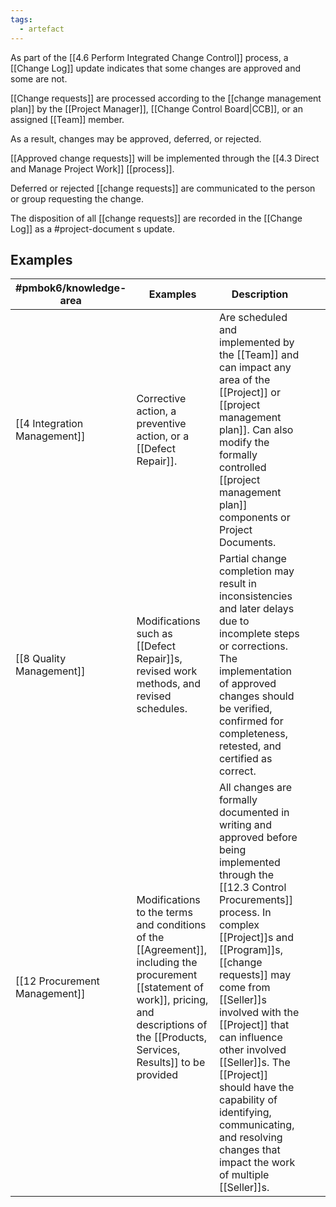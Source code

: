 ```yaml
---
tags:
  - artefact
---
```

As part of the [[4.6 Perform Integrated Change Control]] process, a [[Change Log]] update indicates that some changes are approved and some are not.

[[Change requests]] are processed according to the [[change management plan]] by the [[Project Manager]], [[Change Control Board|CCB]], or an assigned [[Team]] member.

As a result, changes may be approved, deferred, or rejected.

[[Approved change requests]] will be implemented through the [[4.3 Direct and Manage Project Work]] [[process]].

Deferred or rejected [[change requests]] are communicated to the person or group requesting the change.

The disposition of all [[change requests]] are recorded in the [[Change Log]] as a #project-document s update.
## Examples
| #pmbok6/knowledge-area | Examples | Description |  |  |
| ---- | ---- | ---- | ---- | ---- |
| [[4 Integration Management]] | Corrective action, a preventive action, or a [[Defect Repair]]. | Are scheduled and implemented by the [[Team]] and can impact any area of the [[Project]] or [[project management plan]]. Can also modify the formally controlled [[project management plan]] components or Project Documents. |  |  |
| [[8 Quality Management]] | Modifications such as [[Defect Repair]]s, revised work methods, and revised schedules. | Partial change completion may result in inconsistencies and later delays due to incomplete steps or corrections. The implementation of approved changes should be verified, confirmed for completeness, retested, and certified as correct. |  |  |
| [[12 Procurement Management]] | Modifications to the terms and conditions of the [[Agreement]], including the procurement [[statement of work]], pricing, and descriptions of the [[Products, Services, Results]] to be provided | All changes are formally documented in writing and approved before being implemented through the [[12.3 Control Procurements]] process. In complex [[Project]]s and [[Program]]s, [[change requests]] may come from [[Seller]]s involved with the [[Project]] that can influence other involved [[Seller]]s. The [[Project]] should have the capability of identifying, communicating, and resolving changes that impact the work of multiple [[Seller]]s. |  |
